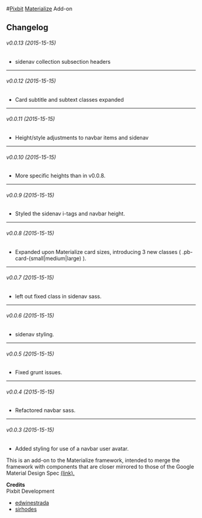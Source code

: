 #[Pixbit](http://www.thinkpixbit.com) [Materialize](http://github.com/dogfalo/materialize) Add-on

## Changelog

###### v0.0.13 (2015-15-15)  ######
- sidenav collection subsection headers
---
###### v0.0.12 (2015-15-15)  ######
- Card subtitle and subtext classes expanded
---
###### v0.0.11 (2015-15-15)  ######
- Height/style adjustments to navbar items and sidenav
---
###### v0.0.10 (2015-15-15)  ######
- More specific heights than in v0.0.8.
---
###### v0.0.9 (2015-15-15)  ######
- Styled the sidenav i-tags and navbar height.
---
###### v0.0.8 (2015-15-15)  ######
- Expanded upon Materialize card sizes, introducing 3 new classes ( .pb-card-(small|medium|large) ).
---
###### v0.0.7 (2015-15-15) ######
- left out fixed class in sidenav sass.
---
###### v0.0.6 (2015-15-15) ######
- sidenav styling.
---
###### v0.0.5 (2015-15-15) ######
- Fixed grunt issues.
---
###### v0.0.4 (2015-15-15) ######
- Refactored navbar sass.
---
###### v0.0.3 (2015-15-15) ######
- Added styling for use of a navbar user avatar.


This is an add-on to the Materialize framework, intended to merge the framework with components that are closer mirrored to those of the Google Material Design Spec [\(link\).](http://www.google.com/design/spec/material-design/introduction.html)


**Credits**  
Pixbit Development
+ [edwinestrada](https://twitter.com/edwin_estrada)
+ [sirhodes](http://twitter.com/sirhodes)
